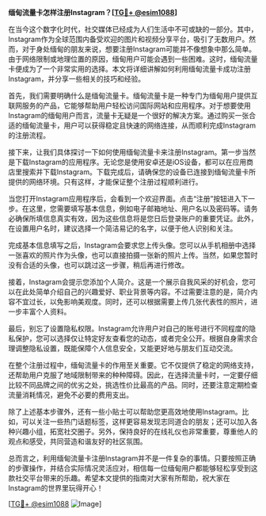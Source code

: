 **缅甸流量卡怎样注册Instagram？[[TG💪+ @esim1088](https://t.me/s/esim1088)]**

在当今这个数字化时代，社交媒体已经成为人们生活中不可或缺的一部分。其中，Instagram作为全球范围内备受欢迎的图片和视频分享平台，吸引了无数用户。然而，对于身处缅甸的朋友来说，想要注册Instagram可能并不像想象中那么简单。由于网络限制或地理位置的原因，缅甸用户可能会遇到一些困难。这时，缅甸流量卡便成为了一个非常实用的选择。本文将详细讲解如何利用缅甸流量卡成功注册Instagram，并分享一些相关的技巧和经验。

首先，我们需要明确什么是缅甸流量卡。缅甸流量卡是一种专门为缅甸用户提供互联网服务的产品，它能够帮助用户轻松访问国际网站和应用程序。对于想要使用Instagram的缅甸用户而言，流量卡无疑是一个很好的解决方案。通过购买一张合适的缅甸流量卡，用户可以获得稳定且快速的网络连接，从而顺利完成Instagram的注册流程。

接下来，让我们具体探讨一下如何使用缅甸流量卡来注册Instagram。第一步当然是下载Instagram的应用程序。无论您是使用安卓还是iOS设备，都可以在应用商店里搜索并下载Instagram。下载完成后，请确保您的设备已连接到缅甸流量卡所提供的网络环境。只有这样，才能保证整个注册过程顺利进行。

当您打开Instagram应用程序后，会看到一个欢迎界面。点击“注册”按钮进入下一步。在这里，您需要填写基本信息，例如电子邮箱地址、用户名以及密码等。请务必确保所填信息真实有效，因为这些信息将是您日后登录账户的重要凭证。此外，在设置用户名时，建议选择一个简洁易记的名字，以便于他人识别和关注。

完成基本信息填写之后，Instagram会要求您上传头像。您可以从手机相册中选择一张喜欢的照片作为头像，也可以直接拍摄一张新的照片上传。当然，如果您暂时没有合适的头像，也可以跳过这一步骤，稍后再进行修改。

接着，Instagram会提示您添加个人简介。这是一个展示自我风采的好机会，您可以在此处简单介绍自己的兴趣爱好、职业背景等内容。不过需要注意的是，简介内容不宜过长，以免影响美观度。同时，还可以根据需要上传几张代表性的照片，进一步丰富个人资料。

最后，别忘了设置隐私权限。Instagram允许用户对自己的账号进行不同程度的隐私保护，您可以选择仅让特定好友查看您的动态，或者完全公开。根据自身需求合理调整隐私设置，既能保障个人信息安全，又能更好地与朋友们互动交流。

在整个注册过程中，缅甸流量卡的作用至关重要。它不仅提供了稳定的网络支持，还帮助用户克服了地域限制带来的种种障碍。因此，在选择流量卡时，一定要仔细比较不同品牌之间的优劣之处，挑选性价比最高的产品。同时，还要注意定期检查流量消耗情况，避免不必要的费用支出。

除了上述基本步骤外，还有一些小贴士可以帮助您更高效地使用Instagram。比如，可以关注一些热门话题标签，这样更容易发现志同道合的朋友；还可以加入各种兴趣小组，拓宽社交圈子。另外，保持良好的在线礼仪也非常重要，尊重他人的观点和感受，共同营造和谐友好的社区氛围。

总而言之，利用缅甸流量卡注册Instagram并不是一件复杂的事情。只要按照正确的步骤操作，并结合实际情况灵活应对，相信每一位缅甸用户都能够轻松享受到这款社交平台带来的乐趣。希望本文提供的指南对大家有所帮助，祝大家在Instagram的世界里玩得开心！

[[TG💪+ @esim1088](https://t.me/s/esim1088) ![Image](https://i.postimg.cc/4NQfJmqS/Snipaste-2025-05-13-00-14-12.png)]